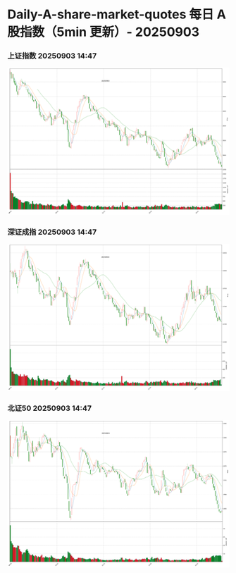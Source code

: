 
# Daily-A-share-market-quotes 每日 A 股指数（5min 更新）- 20250903

### 上证指数 20250903 14:47
![](./fig/2025/9/20250903-sh000001.png)

### 深证成指 20250903 14:47
![](./fig/2025/9/20250903-sz399001.png)

### 北证50 20250903 14:47
![](./fig/2025/9/20250903-bj899050.png)
